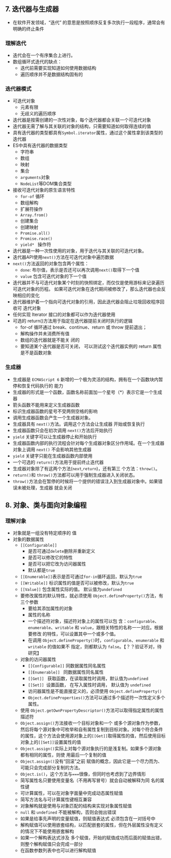 ## 7. 迭代器与生成器

* 在软件开发领域，“迭代” 的意思是按照顺序反复多次执行一段程序，通常会有明确的终止条件

### 理解迭代

* 迭代会在一个有序集合上进行。
* 数组循环式迭代的缺点：
	* 迭代前需要实现知道如何使用数据结构
	* 遍历顺序并不是数据结构固有的

### 迭代器模式

* 可迭代对象
	* 元素有限
	* 无歧义的遍历顺序
* 迭代器是按需创建的一次性对象，每个迭代器都会关联一个可迭代对象
* 迭代器无需了解与其关联的对象的结构，只需要知道如何取得连续的值
* 具有迭代器的类型都具有`Symbol.iterator`属性，通过这个属性拿到该类型的迭代器
* ES中具有迭代器的数据类型
	* 字符串
	* 数组
	* 映射
	* 集合
	* `arguments`对象
	* `NodeList`等DOM集合类型
* 接收可迭代对象的原生语言特性
	* `for-of` 循环
	* 数组解构
	* 扩展符操作
	* `Array.from()`
	* 创建集合
	* 创建映射
	* `Promise.all()`
	* `Promise.race()`
	* `yield* ` 操作符
* 迭代器是一种一次性使用的对象，用于迭代与其关联的可迭代对象。
* 迭代器API使用`next()`方法在可迭代对象中遍历数据
* `next()`方法返回的对象包含两个属性：
	* `done`: 布尔值，表示是否还可以再次调用`next()`取得下一个值
	* `value`  包含可迭代对象的下一个值
* 迭代器并不与可迭代对象某个时刻的快照绑定，而仅仅是使用游标来记录遍历可迭代对象的历程。 如果可迭代对象在迭代期间被修改了，那么迭代器也会反映相应的变化
* 迭代器维护着一个指向可迭代对象的引用，因此迭代器会阻止垃圾回收程序回收可 迭代对象
* 任何实现 Iterator 接口的对象都可以作为迭代器使用
* 可选的 return()方法用于指定在迭代器提前关闭时执行的逻辑
	* for-of 循环通过 break、continue、return 或 throw 提前退出；
	* 解构操作并未消费所有值
	* 数组的迭代器就是不能关 闭的
	* 要知道某个迭代器是否可关闭， 可以测试这个迭代器实例的 return 属性是不是函数对象

### 生成器

* 生成器是 `ECMAScript 6` 新增的一个极为灵活的结构，拥有在一个函数块内暂停和恢复代码执行的 能力
* 生成器的形式是一个函数，函数名称前面加一个星号（*）表示它是一个生成器
* 箭头函数不能用来定义生成器函数
* 标识生成器函数的星号不受两侧空格的影响
* 调用生成器函数会产生一个生成器对象。
* 生成器具有 `next()`方法。调用这个方法会让生成器 开始或恢复执行
* 生成器函数只会在初次调用 `next()`方法后开始执行
* `yield` 关键字可以让生成器停止和开始执行
* 生成器函数内部的执行流程会针对每个生成器对象区分作用域。在一个生成器对象上调用 `next()` 不会影响其他生成器
* `yield` 关键字只能在生成器函数内部使用
* 一个可选的 `return()`方法用于提前终止迭代器
* 生成器对象除了有这两个方法(`next`,`return`)，还有第三 个方法：`throw()`。
* `return()`和 `throw()`方法都可以用于强制生成器进入关闭状态。
* `throw()`方法会在暂停的时候将一个提供的错误注入到生成器对象中。如果错误未被处理，生成器 就会关闭

## 8. 对象、类与面向对象编程

### 理解对象

* 对象就是一组没有特定顺序的 值
* 对象的数据属性
	* `[[Configurable]] `
		* 是否可通过`delete`删除并重新定义
		* 是否可以修改它的特性
		* 是否可以把它改为访问器属性
		* 默认都是`true`
	* `[[Enumerable]]`表示是否可通过`for-in`循环返回，默认为`true`
	* `[[Writable]]` 标识属性的值是否可以被修改，默认为`true`
	* `[[Value]]` 包含属性实际的值。 默认值为`undefined`
	* 要修改属性的默认特性，就必须使用 `Object.defineProperty()`方法，有三个参数
		* 要给其添加属性的对象
		* 属性的名称
		* 一个描述符对象，描述符对象上的属性可以包 含：`configurable`、`enumerable`、`writable` 和 `value`，跟相关特性的名称一一对应。根据要修改 的特性，可以设置其中一个或多个值。
		* 在调用 `Object.defineProperty()`时，`configurable`、`enumerable` 和 `writable` 的值如果不 指定，则都默认为 `false`。【？？验证不对，待研究】
	* 对象的访问器属性
		* `[[Configurable]]` 同数据属性同名属性
		* `[[Enumerable]] ` 同数据属性同名属性
		* `[[Get]] ` 获取函数，在读取属性时调用，默认值为`undefined`
		* `[[Set]] `设置函数， 在写入属性时调用， 默认值为 `undefined`
		* 访问器属性是不能直接定义的，必须使用 `Object.defineProperty()`
		* `Object.defineProperties()`方法可以通过多个描述符一次性定义多个属性。
	* 使用 `Object.getOwnPropertyDescriptor()`方法可以取得指定属性的属性描述符
	* `Object.assign()`方法接收一个目标对象和一个 或多个源对象作为参数，然后将每个源对象中可枚举和自有属性复制到目标对象。对每个符合条件的属性，这个方法会使用源对象上的`[[Get]]`取得属性的值，然后使用目标 对象上的`[[Set]]`设置属性的值
	* `Object.assign()`实际上对每个源对象执行的是浅复制。如果多个源对象都有相同的属性，则使 用最后一个复制的值
	* `Object.assign()`没有“回滚”之前 赋值的概念，因此它是一个尽力而为、可能只会完成部分复制的方法。
	* `Object.is()`，这个方法与`===`很像，但同时也考虑到了边界情形
	* 简写属性名只要使用变量名（不用再写冒号）就会自动被解释为同 名的属性键
	* 可计算属性，可以在对象字面量中完成动态属性赋值
	* 简写方法名与可计算属性键相互兼容
	* 对象解构就是使用与对象匹配的结构来实现对象属性赋值
	* `null` 和 `undefined` 不能被解构，否则会抛出错误
	* 如果是给事先声明的变量赋值，则赋值表达式 必须包含在一对括号中
	* 解构赋值可以使用嵌套结构，以匹配嵌套的属性，但在外层属性没有定义的情况下不能使用嵌套解构
	* 如果一个解构表达式涉及 多个赋值，开始的赋值成功而后面的赋值出错，则整个解构赋值只会完成一部分
	* 在函数参数列表中也可以进行解构赋值